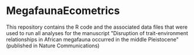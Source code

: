 # MegafaunaEcometrics
This repository contains the R code and the associated data files that were used to run all analyses for the manuscript "Disruption of trait-environment relationships in African megafauna occurred in the middle Pleistocene" (published in Nature Communications)
